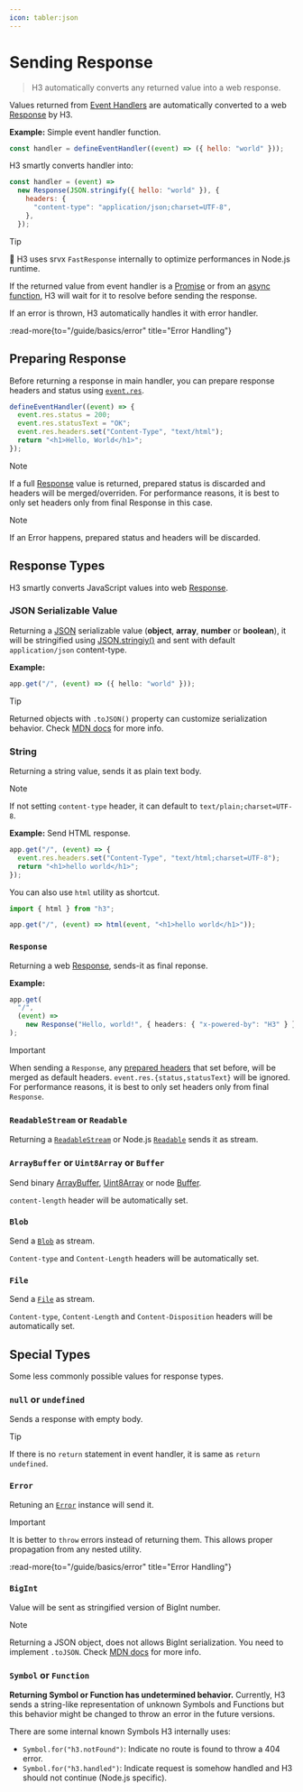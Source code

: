 ```yaml
---
icon: tabler:json
---
```


# Sending Response

> H3 automatically converts any returned value into a web response.

Values returned from [Event Handlers](/guide/basics/handler) are automatically converted to a web [Response](https://developer.mozilla.org/en-US/docs/Web/API/Response) by H3.

**Example:** Simple event handler function.

```js
const handler = defineEventHandler((event) => ({ hello: "world" }));
```

H3 smartly converts handler into:

```js
const handler = (event) =>
  new Response(JSON.stringify({ hello: "world" }), {
    headers: {
      "content-type": "application/json;charset=UTF-8",
    },
  });
```

> [!TIP]
> 🚀 H3 uses srvx `FastResponse` internally to optimize performances in Node.js runtime.

If the returned value from event handler is a [Promise](https://developer.mozilla.org/en-US/docs/Web/JavaScript/Reference/Global_Objects/Promise) or from an [async function](https://developer.mozilla.org/en-US/docs/Web/JavaScript/Reference/Statements/async_function), H3 will wait for it to resolve before sending the response.

If an error is thrown, H3 automatically handles it with error handler.

:read-more{to="/guide/basics/error" title="Error Handling"}

## Preparing Response

Before returning a response in main handler, you can prepare response headers and status using [`event.res`](/guide/api/h3event#eventres).

```js
defineEventHandler((event) => {
  event.res.status = 200;
  event.res.statusText = "OK";
  event.res.headers.set("Content-Type", "text/html");
  return "<h1>Hello, World</h1>";
});
```

> [!NOTE]
> If a full [Response](https://developer.mozilla.org/en-US/docs/Web/API/Response/Response) value is returned, prepared status is discarded and headers will be merged/overriden. For performance reasons, it is best to only set headers only from final Response in this case.

> [!NOTE]
> If an Error happens, prepared status and headers will be discarded.

## Response Types

H3 smartly converts JavaScript values into web [Response](https://developer.mozilla.org/en-US/docs/Web/API/Response/Response).

### JSON Serializable Value

Returning a [JSON](https://developer.mozilla.org/en-US/docs/Web/JavaScript/Reference/Global_Objects/JSON) serializable value (**object**, **array**, **number** or **boolean**), it will be stringified using [JSON.stringiy()](https://developer.mozilla.org/en-US/docs/Web/JavaScript/Reference/Global_Objects/JSON/stringify) and sent with default `application/json` content-type.

**Example:**

```ts
app.get("/", (event) => ({ hello: "world" }));
```

> [!TIP]
> Returned objects with `.toJSON()` property can customize serialization behavior. Check [MDN docs](https://developer.mozilla.org/en-US/docs/Web/JavaScript/Reference/Global_Objects/JSON/stringify) for more info.

### String

Returning a string value, sends it as plain text body.

> [!NOTE]
> If not setting `content-type` header, it can default to `text/plain;charset=UTF-8`.

**Example:** Send HTML response.

```ts
app.get("/", (event) => {
  event.res.headers.set("Content-Type", "text/html;charset=UTF-8");
  return "<h1>hello world</h1>";
});
```

You can also use `html` utility as shortcut.

```js
import { html } from "h3";

app.get("/", (event) => html(event, "<h1>hello world</h1>"));
```

### `Response`

Returning a web [Response](https://developer.mozilla.org/en-US/docs/Web/API/Response/Response), sends-it as final reponse.

**Example:**

```ts
app.get(
  "/",
  (event) =>
    new Response("Hello, world!", { headers: { "x-powered-by": "H3" } }),
);
```

> [!IMPORTANT]
> When sending a `Response`, any [prepared headers](#preparing-response) that set before, will be merged as default headers. `event.res.{status,statusText}` will be ignored. For performance reasons, it is best to only set headers only from final `Response`.

### `ReadableStream` or `Readable`

Returning a [`ReadableStream`](https://developer.mozilla.org/en-US/docs/Web/API/ReadableStream) or Node.js [`Readable`](https://nodejs.org/api/stream.html#readable-streams) sends it as stream.

### `ArrayBuffer` or `Uint8Array` or `Buffer`

Send binary [ArrayBuffer](https://developer.mozilla.org/en-US/docs/Web/JavaScript/Reference/Global_Objects/ArrayBuffer), [Uint8Array](https://developer.mozilla.org/en-US/docs/Web/JavaScript/Reference/Global_Objects/Uint8Array) or node [Buffer](https://nodejs.org/api/buffer.html#buffer).

`content-length` header will be automatically set.

### `Blob`

Send a [`Blob`](https://developer.mozilla.org/en-US/docs/Web/API/Blob) as stream.

`Content-type` and `Content-Length` headers will be automatically set.

### `File`

Send a [`File`](https://developer.mozilla.org/en-US/docs/Web/API/File) as stream.

`Content-type`, `Content-Length` and `Content-Disposition` headers will be automatically set.

## Special Types

Some less commonly possible values for response types.

### `null` or `undefined`

Sends a response with empty body.

> [!TIP]
> If there is no `return` statement in event handler, it is same as `return undefined`.

### `Error`

Retuning an [`Error`](https://developer.mozilla.org/en-US/docs/Web/JavaScript/Reference/Global_Objects/Error) instance will send it.

> [!IMPORTANT]
> It is better to `throw` errors instead of returning them. This allows proper propagation from any nested utility.

:read-more{to="/guide/basics/error" title="Error Handling"}

### `BigInt`

Value will be sent as stringified version of BigInt number.

> [!NOTE]
> Returning a JSON object, does not allows BigInt serialization. You need to implement `.toJSON`. Check [MDN docs](https://developer.mozilla.org/en-US/docs/Web/JavaScript/Reference/Global_Objects/JSON/stringify) for more info.

### `Symbol` or `Function`

**Returning Symbol or Function has undetermined behavior.** Currently, H3 sends a string-like representation of unknown Symbols and Functions but this behavior might be changed to throw an error in the future versions.

There are some internal known Symbols H3 internally uses:

- `Symbol.for("h3.notFound")`: Indicate no route is found to throw a 404 error.
- `Symbol.for("h3.handled")`: Indicate request is somehow handled and H3 should not continue (Node.js specific).
